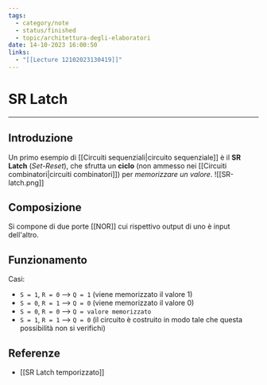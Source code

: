 ```yaml
---
tags:
  - category/note
  - status/finished
  - topic/architettura-degli-elaboratori
date: 14-10-2023 16:00:50
links:
  - "[[Lecture 12102023130419]]"
---
```

# SR Latch
---
## Introduzione
Un primo esempio di [[Circuiti sequenziali|circuito sequenziale]] è il **SR Latch** (_Set-Reset_), che sfrutta un **ciclo** (non ammesso nei [[Circuiti combinatori|circuiti combinatori]]) per _memorizzare un valore_.
![[SR-latch.png]]
## Composizione
Si compone di due porte [[NOR]] cui rispettivo output di uno è input dell'altro.

## Funzionamento
Casi:
- `S = 1`, `R = 0` --> `Q = 1` (viene memorizzato il valore 1)
- `S = 0`, `R = 1` --> `Q = 0` (viene memorizzato il valore 0)
- `S = 0`, `R = 0` --> `Q = valore memorizzato`
- `S = 1`, `R = 1` --> `Q = 0` (il circuito è costruito in modo tale che questa possibilità non si verifichi)

## Referenze
- [[SR Latch temporizzato]]